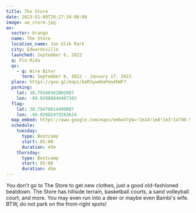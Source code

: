 ```yaml
---
title: The Store
date: 2023-01-09T20:27:34-06:00
image: ao_store.jpg
ao:
  sector: Orange
  name: The Store
  location_name: Joe Glik Park
  city: Edwardsville
  launched: September 6, 2022
  q: Flo-Rida
  qs:
    - q: Wire Biter
      term: September 6, 2022 - January 17, 2023
  place: https://goo.gl/maps/baR3yweKaFma4bWF7
  parking:
    lat: 38.79506562002087
    lon: -89.92688846407303
  flag:
    lat: 38.79470814499087
    lon: -89.92602479283624
  map_embed: https://www.google.com/maps/embed?pb=!1m14!1m8!1m3!1d790.5689780497196!2d-89.92664304196693!3d38.794914059189075!3m2!1i1024!2i768!4f13.1!3m3!1m2!1s0x0%3A0x37ffca28f3b01eaf!2zMzjCsDQ3JzQxLjAiTiA4OcKwNTUnMzMuNyJX!5e1!3m2!1sen!2sus!4v1673546690183!5m2!1sen!2sus
  schedule:
    tuesday:
      type: Bootcamp
      start: 05:00
      duration: 45m
    thursday:
      type: Bootcamp
      start: 05:00
      duration: 45m
---
```

You don't go to The Store to get new clothes, just a good old-fashioned beatdown.
The Store has hillside terrain, basketball courts, a sand volleyball court, and more.
You may even run into a deer or maybe even Bambi's wife.
BTW, do not park on the front-right spots!

